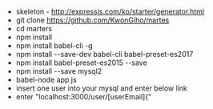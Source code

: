  * skeleton - http://expressjs.com/ko/starter/generator.html
 * git clone https://github.com/KwonGiho/martes
 * cd marters
 * npm install
 * npm install babel-cli -g
 * npm install --save-dev babel-cli babel-preset-es2017
 * npm install babel-preset-es2015 --save
 * npm install --save mysql2
 * babel-node app.js
 * insert one user into your mysql and enter below link
 * enter "localhost:3000/user/[userEmail]{"
